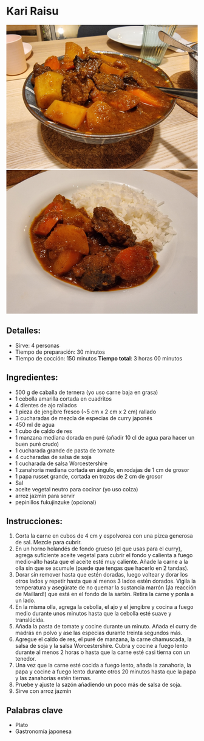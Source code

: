 # Kari Raisu

![Kari Raisu](https://github.com/anamorph/recettes/blob/main/photos/fr-plat-kare_raisu-01.jpg?raw=true) 
![Kari Raisu](https://github.com/anamorph/recettes/blob/main/photos/fr-plat-kare_raisu-02.jpg?raw=true)

## Detalles:
* Sirve: 4 personas
* Tiempo de preparación: 30 minutos
* Tiempo de cocción: 150 minutos
**Tiempo total**: 3 horas 00 minutos

## Ingredientes:
* 500 g de caballa de ternera (yo uso carne baja en grasa)
* 1 cebolla amarilla cortada en cuadritos
* 4 dientes de ajo rallados
* 1 pieza de jengibre fresco (~5 cm x 2 cm x 2 cm) rallado
* 3 cucharadas de mezcla de especias de curry japonés
* 450 ml de agua
* 1 cubo de caldo de res
* 1 manzana mediana dorada en puré (añadir 10 cl de agua para hacer un buen puré crudo)
* 1 cucharada grande de pasta de tomate
* 4 cucharadas de salsa de soja
* 1 cucharada de salsa Worcestershire
* 1 zanahoria mediana cortada en ángulo, en rodajas de 1 cm de grosor
* 1 papa russet grande, cortada en trozos de 2 cm de grosor
* Sal
* aceite vegetal neutro para cocinar (yo uso colza)
* arroz jazmín para servir
* pepinillos fukujinzuke (opcional)


## Instrucciones:
1. Corta la carne en cubos de 4 cm y espolvorea con una pizca generosa de sal. Mezcle para cubrir. 
1. En un horno holandés de fondo grueso (el que usas para el curry), agrega suficiente aceite vegetal para cubrir el fondo y calienta a fuego medio-alto hasta que el aceite esté muy caliente. Añade la carne a la olla sin que se acumule (puede que tengas que hacerlo en 2 tandas). 
1. Dorar sin remover hasta que estén doradas, luego voltear y dorar los otros lados y repetir hasta que al menos 3 lados estén dorados. Vigila la temperatura y asegúrate de no quemar la sustancia marrón (¡la reacción de Maillard!) que está en el fondo de la sartén. Retira la carne y ponla a un lado.
1. En la misma olla, agrega la cebolla, el ajo y el jengibre y cocina a fuego medio durante unos minutos hasta que la cebolla esté suave y translúcida.
1. Añada la pasta de tomate y cocine durante un minuto. Añada el curry de madrás en polvo y ase las especias durante treinta segundos más.
1. Agregue el caldo de res, el puré de manzana, la carne chamuscada, la salsa de soja y la salsa Worcestershire. Cubra y cocine a fuego lento durante al menos 2 horas o hasta que la carne esté casi tierna con un tenedor.
1. Una vez que la carne esté cocida a fuego lento, añada la zanahoria, la papa y cocine a fuego lento durante otros 20 minutos hasta que la papa y las zanahorias estén tiernas. 
1. Pruebe y ajuste la sazón añadiendo un poco más de salsa de soja.
1. Sirve con arroz jazmín

## Palabras clave
* Plato
* Gastronomía japonesa